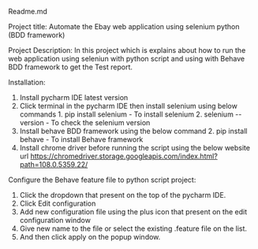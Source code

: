 Readme.md

Project title: 
 Automate the Ebay web application using selenium python (BDD framework)

Project Description:
   In this project which is explains about how to run the web application using seleniun with python script and using with Behave BDD framework to get the Test report.

Installation:
1. Install pycharm IDE latest version
2. Click terminal in the pycharm IDE then install selenium using below commands
       1. pip install selenium - To install selenium
       2. selenium --version - To check the selenium version
3. Install behave BDD framework using the below command
       2. pip install behave - To install Behave framework
4. Install chrome driver before running the script using the below website url https://chromedriver.storage.googleapis.com/index.html?path=108.0.5359.22/

Configure the Behave feature file to python script project:
1. Click the dropdown that present on the top of the pycharm IDE.
2. Click Edit configuration
3. Add new configuration file using the plus icon that present on the edit configuration window
4. Give new name to the file or select the existing .feature file on the list.
5. And then click apply on the popup window.

